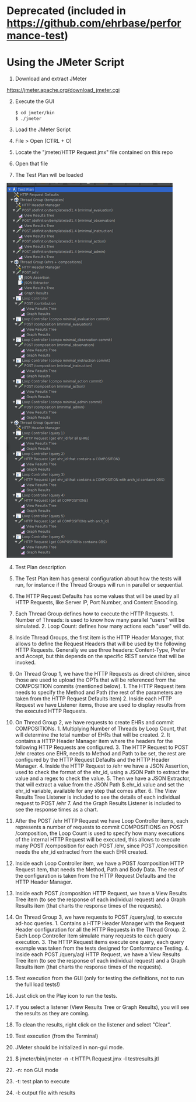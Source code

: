 # Deprecated (included in https://github.com/ehrbase/performance-test)
# Using the JMeter Script

1. Download and extract JMeter

  https://jmeter.apache.org/download_jmeter.cgi

2. Execute the GUI

    ```
    $ cd jmeter/bin
    $ ./jmeter
    ```

3. Load the JMeter Script
  1. File > Open (CTRL + O)
  2. Locate the "jmeter/HTTP Request.jmx" file contained on this repo
  3. Open that file
  4. The Test Plan will be loaded

  ![Test Plan](./jmeter/jmeter_test_plan.png "Test Plan")

4. Test Plan description

  1. The Test Plan item has general configuration about how the tests will run, for instance if the Thread Groups will run in parallel or sequential.
  2. The HTTP Request Defaults has some values that will be used by all HTTP Requests, like Server IP, Port Number, and Content Encoding.
  3. Each Thread Group defines how to execute the HTTP Requests.
    1. Number of Threads: is used to know how many parallel "users" will be simulated.
    2. Loop Count: defines how many actions each "user" will do.
  4. Inside Thread Groups, the first item is the HTTP Header Manager, that allows to define the Request Headers that will be used by the following HTTP Requests. Generally we use three headers: Content-Type, Prefer and Accept, but this depends on the specific REST service that will be invoked.
  5. On Thread Group 1, we have the HTTP Requests as direct children, since those are used to upload the OPTs that will be referenced from the COMPOSITION commits (mentioned below).
    1. The HTTP Request item needs to specify the Method and Path (the rest of the parameters are taken from the HTTP Request Defaults item)
    2. Inside each HTTP Request we have Listener items, those are used to display results from the executed HTTP Requests.
  6. On Thread Group 2, we have requests to create EHRs and commit COMPOSITIONs.
    1. Multiplying Number of Threads by Loop Count, that will determine the total number of EHRs that will be created.
    2. It contains a HTTP Header Manager item where the headers for the following HTTP Requests are configured.
    3. The HTTP Request to POST /ehr creates one EHR, needs to Method and Path to be set, the rest are configured by the HTTP Request Defaults and the HTTP Header Manager.
    4. Inside the HTTP Request to /ehr we have a JSON Assertion, used to check the format of the ehr_id, using a JSON Path to extract the value and a regex to check the value.
    5. Then we have a JSON Extractor, that will extract a value from the JSON Path $.ehr_id.value and set the ehr_id variable, available for any step that comes after.
    6. The View Results Tree Listener is included to see the details of each individual request to POST /ehr
    7. And the Graph Results Listener is included to see the response times as a chart.
  7. After the POST /ehr HTTP Request we have Loop Controller items, each represents a number of requests to commit COMPOSITIONS on POST /composition, the Loop Count is used to specify how many executions of the internal HTTP Request will be executed, this allows to execute many POST /composition for each POST /ehr, since POST /composition needs the ehr_id extracted from the each EHR created.
  8. Inside each Loop Controller item, we have a POST /composition HTTP Request item, that needs the Method, Path and Body Data. The rest of the configuration is taken from the HTTP Request Defaults and the HTTP Header Manager.
  9. Inside each POST /composition HTTP Request, we have a View Results Tree item (to see the response of each individual request) and a Graph Results item (that charts the response times of the requests).
  10. On Thread Group 3, we have requests to POST /query/aql, to execute ad-hoc queries.
    1. Contains a HTTP Header Manager with the Request Header configuration for all the HTTP Requests in the Thread Group.
    2. Each Loop Controller item simulate many requests to each query execution.
    3. The HTTP Request items execute one query, each query example was taken from the tests designed for Conformance Testing.
    4. Inside each POST /query/aql HTTP Request, we have a View Results Tree item (to see the response of each individual request) and a Graph Results item (that charts the response times of the requests).

5. Test execution from the GUI (only for testing the definitions, not to run the full load tests!)

  1. Just click on the Play icon to run the tests.
  2. If you select a listener (View Results Tree or Graph Results), you will see the results as they are coming.
  3. To clean the results, right click on the listener and select "Clear".

6. Test execution (from the Terminal)

  1. JMeter should be initialized in non-gui mode.
  2. $ jmeter/bin/jmeter -n -t HTTP\ Request.jmx -l testresults.jtl
  3. -n: non GUI mode
  4. -t: test plan to execute
  5. -l: output file with results
